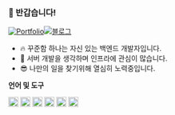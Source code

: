 ### 👋 반갑습니다!

[![Portfolio](https://img.shields.io/badge/portfolio-FEFEFE?style=for-the-badge&logo=notion&logoColor=black)](https://www.notion.so/KC64ML-ae415166f1114131a573349360382ada)[![블로그](https://img.shields.io/badge/velog-3CB371?style=for-the-badge&logo=velog&logoColor=white&link=https://velog.io/@chang626)](https://velog.io/@chang626)


* 🔥 꾸준함 하나는 자신 있는 백엔드 개발자입니다.
* 📡 서버 개발을 생각하며 인프라에 관심이 많습니다.
* 😎 나만의 일을 찾기위해 열심히 노력중입니다.


**언어 및 도구**

<img src="https://user-images.githubusercontent.com/72541544/214597895-ca4fe82f-6f48-4de4-8a0d-783e470a2d2e.svg" width="20" height="20"/> <img src="https://user-images.githubusercontent.com/72541544/214598024-e0123338-9a30-4ddc-aac3-862effaab067.svg" width="20" height="20"/> <img src="https://user-images.githubusercontent.com/72541544/214596240-105b6519-f7a1-45c9-a998-93087a561762.svg" width="20" height="20"/> <img src="https://user-images.githubusercontent.com/72541544/214598169-f71c3c93-e9c4-4696-b22e-a7429ee41263.svg" width="20" height="20"/> <img src="https://user-images.githubusercontent.com/72541544/214598178-b296106d-cb23-4598-ae5e-58712af9f788.svg" width="20" height="20"/> <img src="https://user-images.githubusercontent.com/72541544/214598176-9c33e259-2ea6-4d17-8543-0c207b481807.svg" width="20" height="20"/>


